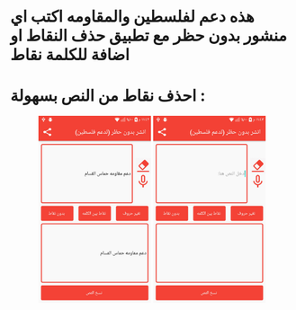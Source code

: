# هذه دعم لفلسطين والمقاومه اكتب اي منشور بدون حظر مع تطبيق حذف النقاط او اضافة للكلمة نقاط

# احذف نقاط من النص بسهولة :


<p align="center">
  <img src="a1.jpg" width="200" title="hover text">
  <img src="b2.jpg" width="200" alt="accessibility text">
</p>
